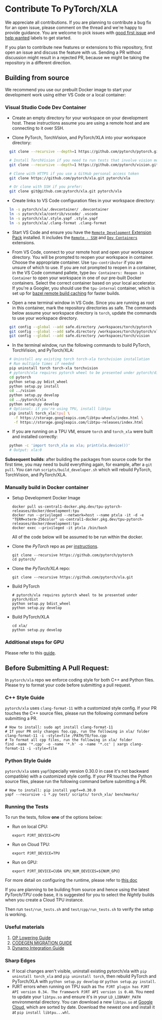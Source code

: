 # Contribute To PyTorch/XLA

We appreciate all contributions. If you are planning to contribute a bug fix for
an open issue, please comment on the thread and we're happy to provide guidance.
You are welcome to pick issues with [good first issue](https://github.com/pytorch/xla/issues?q=is%3Aissue+is%3Aopen+label%3A%22good+first+issue%22)
and [help wanted](https://github.com/pytorch/xla/issues?q=is%3Aissue+is%3Aopen+label%3A%22help+wanted%22)
labels to get started.

If you plan to contribute new features or extensions to this repository, first
open an issue and discuss the feature with us. Sending a PR without discussion
might result in a rejected PR, because we might be taking the repository in a
different direction.

## Building from source

We recommend you use our prebuilt Docker image to start your development work
using either VS Code or a local container:

### Visual Studio Code Dev Container

* Create an empty directory for your workspace on your development host. These
  instructions assume you are using a remote host and are connecting to it over
  SSH.

* Clone PyTorch, TorchVision, and PyTorch/XLA into your workspace directory:

```bash
  git clone --recursive --depth=1 https://github.com/pytorch/pytorch.git

  # Install TorchVision if you need to run tests that involve vision modules
  git clone --recursive --depth=1 https://github.com/pytorch/vision.git

  # Clone with HTTPS if you use a GitHub personal access token
  git clone https://github.com/pytorch/xla.git pytorch/xla

  # Or clone with SSH if you prefer:
  git clone git@github.com:pytorch/xla.git pytorch/xla
```

* Create links to VS Code configuration files in your workspace directory:

```bash
  ln -s pytorch/xla/.devcontainer/ .devcontainer
  ln -s pytorch/xla/contrib/vscode/ .vscode
  ln -s pytorch/xla/.style.yapf .style.yapf
  ln -s pytorch/xla/.clang-format .clang-format
```

* Start VS Code and ensure you have the [`Remote Development` Extension Pack](https://marketplace.visualstudio.com/items?itemName=ms-vscode-remote.vscode-remote-extensionpack)
  installed. It includes the [`Remote - SSH`](https://marketplace.visualstudio.com/items?itemName=ms-vscode-remote.remote-ssh) and
  [`Dev Containers`](https://marketplace.visualstudio.com/items?itemName=ms-vscode-remote.remote-containers)
  extensions.

* From VS Code, connect to your remote host and open your workspace directory.
  You will be prompted to reopen your workspace in container. Choose the
  appropriate container. Use `tpu-contributor` if you are unsure of which to use.
  If you are not prompted to reopen in a container, in the VS Code command
  pallete, type `Dev Containers: Reopen in Container` to open your workspace in
  one of our pre-built Docker containers. Select the correct container based on
  your local accelerator. If you're a Googler, you should use the `tpu-internal`
  container, which is set up for [bazel remote build caching](https://github.com/pytorch/xla/blob/master/docs/source/contribute/bazel.md#remote-caching)
  for faster builds.

* Open a new terminal window in VS Code. Since you are running as root in this
  container, mark the repository directories as safe. The commands below assume
  your workspace directory is `torch`, update the commands to use your workspace
  directory.

```bash
  git config --global --add safe.directory /workspaces/torch/pytorch
  git config --global --add safe.directory /workspaces/torch/pytorch/xla
  git config --global --add safe.directory /workspaces/torch/vision
```
* In the terminal window, run the following commands to build PyTorch,
  TorchVision, and  PyTorch/XLA:

```bash
  # Uninstall any existing torch torch-xla torchvision installation
  # Run multiple times if needed
  pip uninstall torch torch-xla torchvision
  # pytorch/xla requires pytorch wheel to be presented under pytorch/dist
  cd pytorch
  python setup.py bdist_wheel
  python setup.py install
  cd ../vision
  python setup.py develop
  cd ../pytorch/xla
  python setup.py develop
  # Optional: if you're using TPU, install libtpu
  pip install torch_xla[tpu] \
    -f https://storage.googleapis.com/libtpu-wheels/index.html \
    -f https://storage.googleapis.com/libtpu-releases/index.html
  ```

* If you are running on a TPU VM, ensure `torch` and `torch_xla` were built and
  installed correctly:

```bash
  python -c 'import torch_xla as xla; print(xla.device())'
  # Output: xla:0
```

**Subsequent builds**: after building the packages from source code for the
first time, you may need to build everything again, for example, after a
`git pull`. You can run `scripts/build_developer.sh` which will rebuild PyTorch,
TorchVision, and PyTorch/XLA.

### Manually build in Docker container

* Setup Development Docker Image

  ```shell
  docker pull us-central1-docker.pkg.dev/tpu-pytorch-releases/docker/development:tpu
  docker run --privileged --network=host --name ptxla -it -d -e "TERM=xterm-256color" us-central1-docker.pkg.dev/tpu-pytorch-releases/docker/development:tpu
  docker exec --privileged -it ptxla /bin/bash
  ```
  All of the code below will be assumed to be run within the docker.

* Clone the _PyTorch_ repo as per [instructions](https://github.com/pytorch/pytorch#from-source).

  ```Shell
  git clone --recursive https://github.com/pytorch/pytorch
  cd pytorch/
  ```

* Clone the _PyTorch/XLA_ repo:

  ```Shell
  git clone --recursive https://github.com/pytorch/xla.git
  ```

* Build PyTorch
  ```Shell
  # pytorch/xla requires pytorch wheel to be presented under pytorch/dist
  python setup.py bdist_wheel
  python setup.py develop
  ```
* Build PyTorch/XLA
  ```Shell
  cd xla/
  python setup.py develop
  ```

### Additional steps for GPU

Please refer to this [guide](https://github.com/pytorch/xla/blob/master/docs/gpu.md#develop-pytorchxla-on-a-gpu-instance-build-pytorchxla-from-source-with-gpu-support).

## Before Submitting A Pull Request:

In `pytorch/xla` repo we enforce coding style for both C++ and Python files. Please try to format
your code before submitting a pull request.

### C++ Style Guide

`pytorch/xla` uses `clang-format-11` with a customized style config.
If your PR touches the C++ source files, please run the following command before submitting a PR.

```Shell
# How to install: sudo apt install clang-format-11
# If your PR only changes foo.cpp, run the following in xla/ folder
clang-format-11 -i -style=file /PATH/TO/foo.cpp
# To format all cpp files, run the following in xla/ folder
find -name '*.cpp' -o -name '*.h' -o -name '*.cc' | xargs clang-format-11 -i -style=file
```

### Python Style Guide

`pytorch/xla` uses `yapf`(specially version 0.30.0 in case it's not backward compatible) with a customized style config.
If your PR touches the Python source files, please run the following command before submitting a PR.

```Shell
# How to install: pip install yapf==0.30.0
yapf --recursive -i *.py test/ scripts/ torch_xla/ benchmarks/
```

### Running the Tests

To run the tests, follow __one__ of the options below:

* Run on local CPU:

  ```Shell
  export PJRT_DEVICE=CPU
  ```

* Run on Cloud TPU:

  ```Shell
  export PJRT_DEVICE=TPU
  ```

* Run on GPU:

  ```Shell
  export PJRT_DEVICE=CUDA GPU_NUM_DEVICES=${NUM_GPU}
  ```

For more detail on configuring the runtime, please refer to [this doc](https://github.com/pytorch/xla/blob/master/docs/pjrt.md#quickstart)

If you are planning to be building from source and hence using the latest _PyTorch/TPU_ code base,
it is suggested for you to select the _Nightly_ builds when you create a Cloud TPU instance.

Then run `test/run_tests.sh` and `test/cpp/run_tests.sh` to verify the setup is working.

### Useful materials
1. [OP Lowering Guide](https://github.com/pytorch/xla/blob/master/OP_LOWERING_GUIDE.md)
2. [CODEGEN MIGRATION GUIDE](https://github.com/pytorch/xla/blob/master/CODEGEN_MIGRATION_GUIDE.md)
3. [Dynamo Integration Guide](https://github.com/pytorch/xla/blob/master/docs/dynamo.md)

### Sharp Edges

* If local changes aren't visible, uninstall existing pytorch/xla with `pip uninstall torch_xla` and `pip uninstall torch`, then rebuild PyTorch and PyTorch/XLA with `python setup.py develop` or `python setup.py install`.
* PJRT errors when running on TPU such as `The PJRT plugin has PJRT API version 0.34. The framework PJRT API version is 0.40`. You need to update your `libtpu.so` and ensure it's in your `LD_LIBRARY_PATH` environmental directory. You can download a new `libtpu.so` at [Google Cloud](https://storage.googleapis.com/libtpu-wheels/index.html), which are sorted by date. Download the newest one and install it at `pip install libtpu...whl`.
